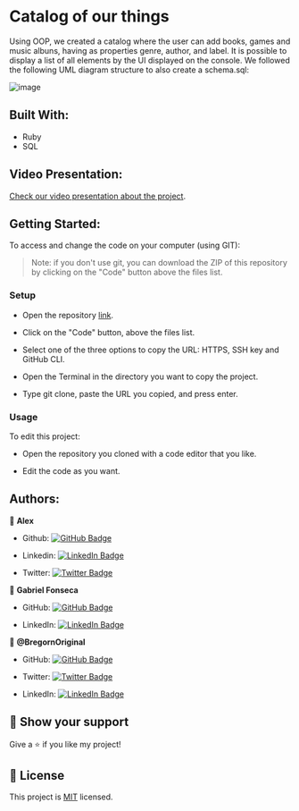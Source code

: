 # Catalog of our things
Using OOP, we created a catalog where the user can add books, games and music albuns, having as properties genre, author, and label. It is possible to display a list of all elements by the UI displayed on the console. We followed the following UML diagram structure to also create a schema.sql:

![image](https://user-images.githubusercontent.com/42799579/188950909-66f7bb00-dc45-47e8-8457-cf5669716c8d.png)

## Built With:

- Ruby
- SQL

## Video Presentation:
[Check our video presentation about the project]().

## Getting Started:
To access and change the code on your computer (using GIT):

> Note: if you don't use git, you can download the ZIP of this repository by clicking on the "Code" button above the files list.

### Setup

- Open the repository [link](https://github.com/Gopxfs/catalog-of-my-things).

- Click on the "Code" button, above the files list.

- Select one of the three options to copy the URL: HTTPS, SSH key and GitHub CLI.

- Open the Terminal in the directory you want to copy the project.

- Type git clone, paste the URL you copied, and press enter.

### Usage

To edit this project:

- Open the repository you cloned with a code editor that you like.

- Edit the code as you want.

## Authors:

👤 **Alex**

- Github: [![GitHub Badge](https://img.shields.io/badge/-masangana-white?logo=GitHub&logoColor=181717&style=plastic)](https://github.com/masangana)

- Linkedin: [![LinkedIn Badge](https://img.shields.io/badge/-Alex-white?logo=LinkedIn&logoColor=1DA1F2&style=plastic)](https://www.linkedin.com/in/alex-masangana/)

- Twitter: [![Twitter Badge](https://img.shields.io/badge/-AlexMasangana-white?logo=Twitter&logoColor=1DA1F2&style=plastic)](https://twitter.com/@https://twitter.com/Alexmasangana)


👤 **Gabriel Fonseca**

- GitHub: [![GitHub Badge](https://img.shields.io/badge/-Gopxfs-white?logo=GitHub&logoColor=181717&style=plastic)](https://github.com/Gopxfs)

- LinkedIn: [![LinkedIn Badge](https://img.shields.io/badge/-GabrielFonseca-white?logo=LinkedIn&logoColor=1DA1F2&style=plastic)](https://www.linkedin.com/in/gabriel-fonseca-sales/)

👤 **@BregornOriginal**

- GitHub: [![GitHub Badge](https://img.shields.io/badge/-BregornOriginal-white?logo=GitHub&logoColor=181717&style=plastic)](https://github.com/BregornOriginal)

- Twitter: [![Twitter Badge](https://img.shields.io/badge/-Bregorn-white?logo=Twitter&logoColor=1DA1F2&style=plastic)](https://twitter.com/Bregorn)

- LinkedIn: [![LinkedIn Badge](https://img.shields.io/badge/-JulioGagliardi-white?logo=LinkedIn&logoColor=1DA1F2&style=plastic)](https://www.linkedin.com/in/julio-gagliardi/)

## :star2: Show your support

Give a :star: if you like my project!

## :pencil: License

This project is [MIT](https://github.com/Gopxfs/catalog-of-my-things/blob/main/LICENSE) licensed.

